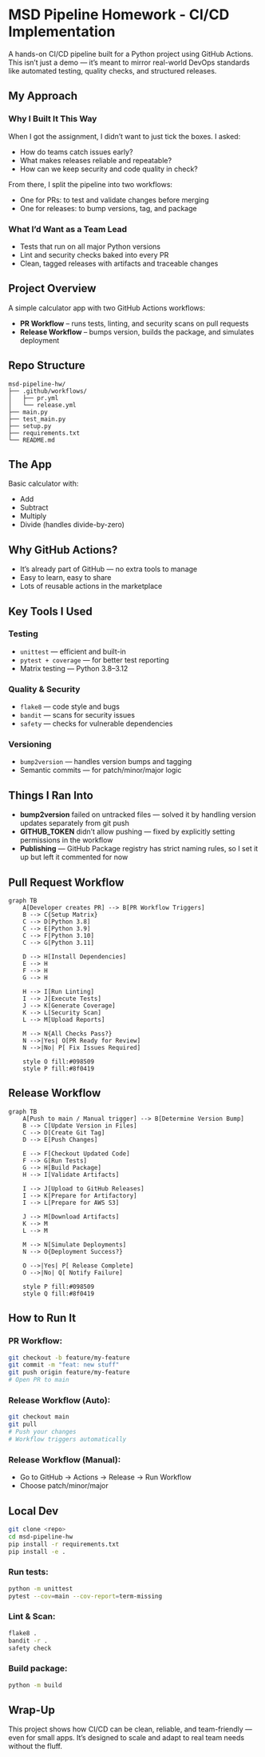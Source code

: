 # MSD Pipeline Homework - CI/CD Implementation

A hands-on CI/CD pipeline built for a Python project using GitHub Actions. This isn’t just a demo — it’s meant to mirror real-world DevOps standards like automated testing, quality checks, and structured releases.

## My Approach

### Why I Built It This Way

When I got the assignment, I didn’t want to just tick the boxes. I asked:

* How do teams catch issues early?
* What makes releases reliable and repeatable?
* How can we keep security and code quality in check?

From there, I split the pipeline into two workflows:

* One for PRs: to test and validate changes before merging
* One for releases: to bump versions, tag, and package

### What I’d Want as a Team Lead

* Tests that run on all major Python versions
* Lint and security checks baked into every PR
* Clean, tagged releases with artifacts and traceable changes

## Project Overview

A simple calculator app with two GitHub Actions workflows:

* **PR Workflow** – runs tests, linting, and security scans on pull requests
* **Release Workflow** – bumps version, builds the package, and simulates deployment

## Repo Structure

```
msd-pipeline-hw/
├── .github/workflows/
│   ├── pr.yml
│   └── release.yml
├── main.py
├── test_main.py
├── setup.py
├── requirements.txt
└── README.md
```

## The App

Basic calculator with:

* Add
* Subtract
* Multiply
* Divide (handles divide-by-zero)

## Why GitHub Actions?

* It’s already part of GitHub — no extra tools to manage
* Easy to learn, easy to share
* Lots of reusable actions in the marketplace

## Key Tools I Used

### Testing

* `unittest` — efficient and built-in
* `pytest + coverage` — for better test reporting
* Matrix testing — Python 3.8–3.12

### Quality & Security

* `flake8` — code style and bugs
* `bandit` — scans for security issues
* `safety` — checks for vulnerable dependencies

### Versioning

* `bump2version` — handles version bumps and tagging
* Semantic commits — for patch/minor/major logic

## Things I Ran Into

* **bump2version** failed on untracked files — solved it by handling version updates separately from git push
* **GITHUB\_TOKEN** didn’t allow pushing — fixed by explicitly setting permissions in the workflow
* **Publishing** — GitHub Package registry has strict naming rules, so I set it up but left it commented for now

## Pull Request Workflow

```mermaid
graph TB
    A[Developer creates PR] --> B[PR Workflow Triggers]
    B --> C{Setup Matrix}
    C --> D[Python 3.8]
    C --> E[Python 3.9]
    C --> F[Python 3.10]
    C --> G[Python 3.11]

    D --> H[Install Dependencies]
    E --> H
    F --> H
    G --> H

    H --> I[Run Linting]
    I --> J[Execute Tests]
    J --> K[Generate Coverage]
    K --> L[Security Scan]
    L --> M[Upload Reports]

    M --> N{All Checks Pass?}
    N -->|Yes| O[PR Ready for Review]
    N -->|No| P[ Fix Issues Required]

    style O fill:#098509
    style P fill:#8f0419
```

## Release Workflow

```mermaid
graph TB
    A[Push to main / Manual trigger] --> B[Determine Version Bump]
    B --> C[Update Version in Files]
    C --> D[Create Git Tag]
    D --> E[Push Changes]

    E --> F[Checkout Updated Code]
    F --> G[Run Tests]
    G --> H[Build Package]
    H --> I[Validate Artifacts]

    I --> J[Upload to GitHub Releases]
    I --> K[Prepare for Artifactory]
    I --> L[Prepare for AWS S3]

    J --> M[Download Artifacts]
    K --> M
    L --> M

    M --> N[Simulate Deployments]
    N --> O{Deployment Success?}

    O -->|Yes| P[ Release Complete]
    O -->|No| Q[ Notify Failure]

    style P fill:#098509
    style Q fill:#8f0419
```

## How to Run It

### PR Workflow:

```bash
git checkout -b feature/my-feature
git commit -m "feat: new stuff"
git push origin feature/my-feature
# Open PR to main
```

### Release Workflow (Auto):

```bash
git checkout main
git pull
# Push your changes
# Workflow triggers automatically
```

### Release Workflow (Manual):

* Go to GitHub → Actions → Release → Run Workflow
* Choose patch/minor/major

## Local Dev

```bash
git clone <repo>
cd msd-pipeline-hw
pip install -r requirements.txt
pip install -e .
```

### Run tests:

```bash
python -m unittest
pytest --cov=main --cov-report=term-missing
```

### Lint & Scan:

```bash
flake8 .
bandit -r .
safety check
```

### Build package:

```bash
python -m build
```

## Wrap-Up

This project shows how CI/CD can be clean, reliable, and team-friendly — even for small apps. It’s designed to scale and adapt to real team needs without the fluff.
